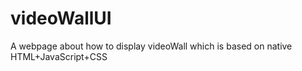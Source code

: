 # videoWallUI
A webpage about how to display videoWall which is based on native HTML+JavaScript+CSS
